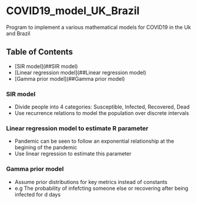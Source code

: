 # COVID19_model_UK_Brazil

Program to implement a various mathematical models for COVID19 in the Uk and Brazil

## Table of Contents

- [SIR model](##SIR model)
- [Linear regression model](##Linear regression model)
- [Gamma prior model](##Gamma prior model)


### SIR model

- Divide people into 4 categories: Susceptible, Infected, Recovered, Dead
- Use recurrence relations to model the population over discrete intervals

### Linear regression model to estimate R parameter

- Pandemic can be seen to follow an exponential relationship at the begining of the pandemic
- Use linear regression to estimate this parameter

### Gamma prior model

- Assume prior distributions for key metrics instead of constants
- e.g The probability of infefcting someone else or recovering after being infected for d days
